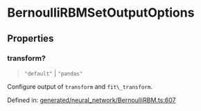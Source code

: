 # BernoulliRBMSetOutputOptions

## Properties

### transform?

> `"default"` \| `"pandas"`

Configure output of `transform` and `fit\_transform`.

Defined in:  [generated/neural\_network/BernoulliRBM.ts:607](https://github.com/transitive-bullshit/scikit-learn-ts/blob/122b3c0/packages/sklearn/src/generated/neural_network/BernoulliRBM.ts#L607)
